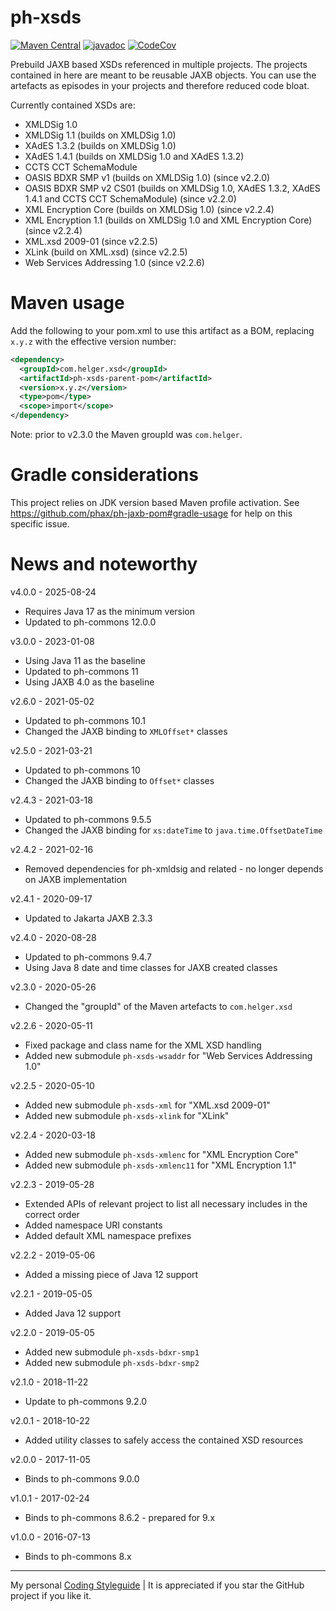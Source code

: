 # ph-xsds

[![Maven Central](https://maven-badges.herokuapp.com/maven-central/com.helger.xsd/ph-xsds-parent-pom/badge.svg)](https://maven-badges.herokuapp.com/maven-central/com.helger.xsd/ph-xsds-parent-pom) 
[![javadoc](https://javadoc.io/badge2/com.helger.xsd/ph-xsds-parent-pom/javadoc.svg)](https://javadoc.io/doc/com.helger.xsd/ph-xsds-parent-pom)
[![CodeCov](https://codecov.io/gh/phax/ph-xsds/branch/master/graph/badge.svg)](https://codecov.io/gh/phax/ph-xsds)

Prebuild JAXB based XSDs referenced in multiple projects.
The projects contained in here are meant to be reusable JAXB objects.
You can use the artefacts as episodes in your projects and therefore reduced code bloat.

Currently contained XSDs are:
* XMLDSig 1.0
* XMLDSig 1.1 (builds on XMLDSig 1.0)
* XAdES 1.3.2 (builds on XMLDSig 1.0) 
* XAdES 1.4.1 (builds on XMLDSig 1.0 and XAdES 1.3.2)
* CCTS CCT SchemaModule
* OASIS BDXR SMP v1 (builds on XMLDSig 1.0) (since v2.2.0)
* OASIS BDXR SMP v2 CS01 (builds on XMLDSig 1.0, XAdES 1.3.2, XAdES 1.4.1 and CCTS CCT SchemaModule) (since v2.2.0)
* XML Encryption Core (builds on XMLDSig 1.0) (since v2.2.4)
* XML Encryption 1.1 (builds on XMLDSig 1.0 and XML Encryption Core) (since v2.2.4)
* XML.xsd 2009-01 (since v2.2.5)
* XLink (build on XML.xsd) (since v2.2.5)
* Web Services Addressing 1.0 (since v2.2.6)

# Maven usage

Add the following to your pom.xml to use this artifact as a BOM, replacing `x.y.z` with the effective version number:

```xml
<dependency>
  <groupId>com.helger.xsd</groupId>
  <artifactId>ph-xsds-parent-pom</artifactId>
  <version>x.y.z</version>
  <type>pom</type>
  <scope>import</scope>
</dependency>
```

Note: prior to v2.3.0 the Maven groupId was `com.helger`.


# Gradle considerations

This project relies on JDK version based Maven profile activation.
See https://github.com/phax/ph-jaxb-pom#gradle-usage for help on this specific issue. 

# News and noteworthy

v4.0.0 - 2025-08-24
* Requires Java 17 as the minimum version
* Updated to ph-commons 12.0.0

v3.0.0 - 2023-01-08
* Using Java 11 as the baseline
* Updated to ph-commons 11
* Using JAXB 4.0 as the baseline

v2.6.0 - 2021-05-02
* Updated to ph-commons 10.1
* Changed the JAXB binding to `XMLOffset*` classes

v2.5.0 - 2021-03-21
* Updated to ph-commons 10
* Changed the JAXB binding to `Offset*` classes

v2.4.3 - 2021-03-18
* Updated to ph-commons 9.5.5
* Changed the JAXB binding for `xs:dateTime` to `java.time.OffsetDateTime`

v2.4.2 - 2021-02-16
* Removed dependencies for ph-xmldsig and related - no longer depends on JAXB implementation

v2.4.1 - 2020-09-17
* Updated to Jakarta JAXB 2.3.3

v2.4.0 - 2020-08-28
* Updated to ph-commons 9.4.7
* Using Java 8 date and time classes for JAXB created classes

v2.3.0 - 2020-05-26
* Changed the "groupId" of the Maven artefacts to `com.helger.xsd`

v2.2.6 - 2020-05-11
* Fixed package and class name for the XML XSD handling
* Added new submodule `ph-xsds-wsaddr` for "Web Services Addressing 1.0"

v2.2.5 - 2020-05-10
* Added new submodule `ph-xsds-xml` for "XML.xsd 2009-01"
* Added new submodule `ph-xsds-xlink` for "XLink"

v2.2.4 - 2020-03-18
* Added new submodule `ph-xsds-xmlenc` for "XML Encryption Core"
* Added new submodule `ph-xsds-xmlenc11` for "XML Encryption 1.1"

v2.2.3 - 2019-05-28
* Extended APIs of relevant project to list all necessary includes in the correct order
* Added namespace URI constants
* Added default XML namespace prefixes 

v2.2.2 - 2019-05-06
* Added a missing piece of Java 12 support

v2.2.1 - 2019-05-05
* Added Java 12 support

v2.2.0 - 2019-05-05
* Added new submodule `ph-xsds-bdxr-smp1`
* Added new submodule `ph-xsds-bdxr-smp2`

v2.1.0 - 2018-11-22
* Update to ph-commons 9.2.0

v2.0.1 - 2018-10-22
* Added utility classes to safely access the contained XSD resources

v2.0.0 - 2017-11-05
* Binds to ph-commons 9.0.0

v1.0.1 - 2017-02-24
* Binds to ph-commons 8.6.2 - prepared for 9.x

v1.0.0 - 2016-07-13
* Binds to ph-commons 8.x

---

My personal [Coding Styleguide](https://github.com/phax/meta/blob/master/CodingStyleguide.md) |
It is appreciated if you star the GitHub project if you like it.
